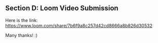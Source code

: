 ## Section D: Loom Video Submission

Here is the link: https://www.loom.com/share/7b6f9a8c257d42cd8666a8b826d30532

Many thanks! :)
